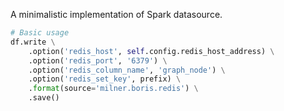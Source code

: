 A minimalistic implementation of Spark datasource.  

```python
# Basic usage
df.write \
    .option('redis_host', self.config.redis_host_address) \
    .option('redis_port', '6379') \
    .option('redis_column_name', 'graph_node') \
    .option('redis_set_key', prefix) \
    .format(source='milner.boris.redis') \
    .save()
```